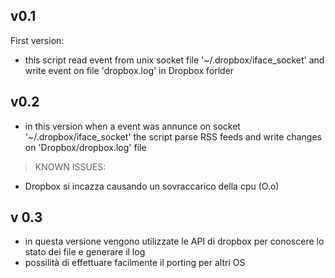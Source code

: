 v0.1
----
First version:
* this script read event from unix socket file '~/.dropbox/iface_socket' 
  and write event on file 'dropbox.log' in Dropbox forlder
  
v0.2
----
* in this version when a event was annunce on socket '~/.dropbox/iface_socket'
  the script parse RSS feeds and write changes on 'Dropbox/dropbox.log' file
> KNOWN ISSUES: 
* Dropbox si incazza causando un sovraccarico della cpu (O.o)

v 0.3
-----
* in questa versione vengono utilizzate le API di dropbox per conoscere lo stato dei file e generare il log
* possilità di effettuare facilmente il porting per altri OS
